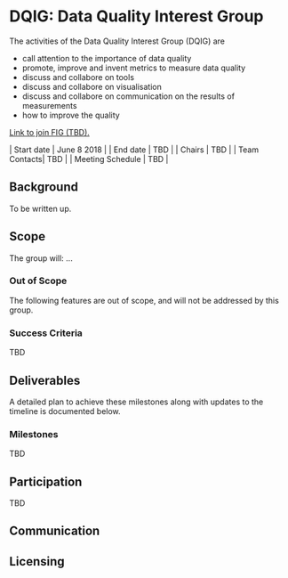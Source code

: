 
# DQIG: Data Quality Interest Group

The activities of the Data Quality Interest Group (DQIG) are

* call attention to the importance of data quality
* promote, improve and invent metrics to measure data quality
* discuss and collabore on tools
* discuss and collabore on visualisation
* discuss and collabore on communication on the results of measurements
* how to improve the quality

[Link to join FIG (TBD).]()

| Start date | June 8 2018 |
| End date   | TBD |
| Chairs     | TBD |
| Team Contacts| TBD |
| Meeting Schedule | TBD |

## Background
To be written up.

## Scope
The group will: ...

### Out of Scope
The following features are out of scope, and will not be addressed by this group.

### Success Criteria
TBD

## Deliverables
A detailed plan to achieve these milestones along with updates to the timeline is documented below.

### Milestones
TBD

## Participation
TBD

## Communication


## Licensing

